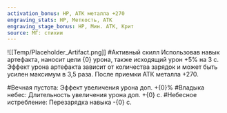 ```yaml
---
activation_bonus: HP, АТК металла +270
engraving_stats: HP, Меткость, АТК
engraving_stage_bonus: HP, Мин. АТК, Крит
source: МГ: стихии
---
```

![[Temp/Placeholder_Artifact.png]]
#Активный скилл
Использовав навык артефакта, наносит цели {0} урона, также исходящий урон +5% на 3 с.
Эффект урона артефакта зависит от количества зарядок и может быть усилен максимум в 3,5 раза.
После приемки АТК металла +270.

#Вечная пустота: 
Эффект увеличения урона доп. +{0}%
#Владыка небес: 
Длительность увеличения урона доп. +{0} с.
#Небесное истребление: 
Перезарядка навыка -{0} с.
